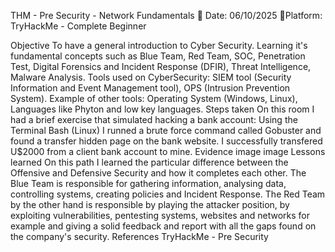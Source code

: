 THM - Pre Security - Network Fundamentals
📅 Date: 06/10/2025
🔗Platform: TryHackMe - Complete Beginner

Objective
To have a general introduction to Cyber Security. Learning it's fundamental concepts such as Blue Team, Red Team, SOC, Penetration Test, Digital Forensics and Incident Response (DFIR), Threat Intelligence, Malware Analysis.
Tools used on CyberSecurity: SIEM tool (Security Information and Event Management tool), OPS (Intrusion Prevention System). Example of other tools: Operating System (Windows, Linux), Languages like Phyton and low key languages.
Steps taken
On this room I had a brief exercise that simulated hacking a bank account:
Using the Terminal Bash (Linux) I runned a brute force command called Gobuster and found a transfer hidden page on the bank website.
I successfully transfered U$2000 from a client bank account to mine.
Evidence
image image
Lessons learned
On this path I learned the particular difference between the Offensive and Defensive Security and how it completes each other. The Blue Team is responsible for gathering information, analysing data, controlling systems, creating policies and Incident Response. The Red Team by the other hand is responsible by playing the attacker position, by exploiting vulnerabilities, pentesting systems, websites and networks for example and giving a solid feedback and report with all the gaps found on the company's security.
References
TryHackMe - Pre Security
